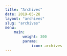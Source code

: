 ```yaml
---
title: "Archives"
date: 2019-05-28
layout: "archives"
slug: "archives"
menu:
    main:
        weight: 300
        params: 
            icon: archives
---
```

